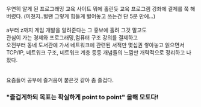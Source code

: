 우연히 알게 된 프로그래밍 교육 사이트 뭐에 홀린듯 교육 프로그램 강좌에 결제를 쭉 해버렸다. (미쳤지..벌땐 그렇게 힘들게 벌어놓고 쓰는건 단 5분 만에...)</br>
</br>
a부터 z까지 게임 개발을 알려준다는 그 홍보에 홀려 그것 말고도</br>
관심이 가는 경제와 프로그래밍,컴퓨터 구조 강의를 결제하고</br>
오전부터 동네 도서관에 가서 네트워크에 관련된 서적만 몇십권 쌓아놓고 읽으면서</br>
TCP/IP, 네트워크 구조, 네트워크 계층 등등 개념들의 느낌만 개략적으로 정리하고 나왔다.</br>
</br></br>
요즘들어 공부에 즐거움이 붙은것 같아 좀 즐겁다.</br>
### **"즐겁게하되 목표는 확실하게 point to point"** 올해 모토다!
